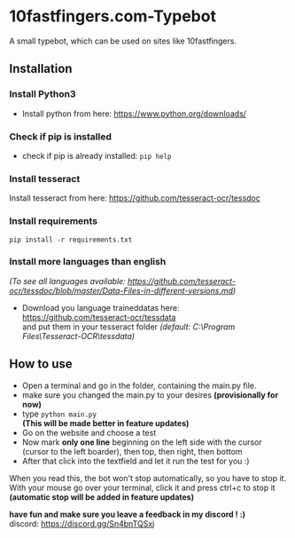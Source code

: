 # 10fastfingers.com-Typebot

A small typebot, which can be used on sites like 10fastfingers.

## Installation

### Install Python3

* Install python from here: https://www.python.org/downloads/

### Check if pip is installed

* check if pip is already installed: `pip help`

### Install tesseract

Install tesseract from here: https://github.com/tesseract-ocr/tessdoc

### Install requirements

` pip install -r requirements.txt `

### Install more languages than english

*(To see all languages available: https://github.com/tesseract-ocr/tessdoc/blob/master/Data-Files-in-different-versions.md)*

* Download you language traineddatas here: https://github.com/tesseract-ocr/tessdata  
and put them in your tesseract folder *(default: C:\Program Files\Tesseract-OCR\tessdata)*

## How to use

* Open a terminal and go in the folder, containing the main.py file.  
* make sure you changed the main.py to your desires **(provisionally for now)**
* type `python main.py`  
**(This will be made better in feature updates)**  
* Go on the website and choose a test
* Now mark **only one line** beginning on the left side with the cursor (cursor to the left boarder), then top, then right, then bottom
* After that click into the textfield and let it run the test for you :)

When you read this, the bot won't stop automatically, so you have to stop it.  
With your mouse go over your terminal, click it and press ctrl+c to stop it **(automatic stop will be added in feature updates)**

**have fun and make sure you leave a feedback in my discord ! :)**  
discord: https://discord.gg/Sn4bnTQSxj
